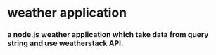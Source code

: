 # weather application
### a node.js weather application which take data from query string and use weatherstack API.